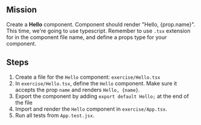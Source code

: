 ## Mission
Create a **Hello** component. Component should render "Hello, {prop.name}".
This time, we're going to use typescript. Remember to use `.tsx` extension for in the component file name, and define a props type for your component.


## Steps
1. Create a file for the `Hello` component: `exercise/Hello.tsx`
2. In `exercise/Hello.tsx`, define the `Hello` component. Make sure it accepts the prop `name` and renders `Hello, {name}`.
3. Export the component by adding `export default Hello;` at the end of the file
4. Import and render the `Hello` component in `exercise/App.tsx`.
5. Run all tests from `App.test.jsx`. 
